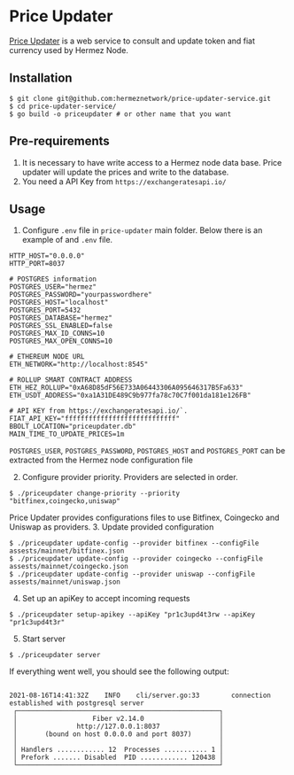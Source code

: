# Price Updater
[Price Updater](https://github.com/hermeznetwork/price-updater-service/) is a web service to consult and update token and fiat currency used by Hermez Node.

## Installation
```
$ git clone git@github.com:hermeznetwork/price-updater-service.git
$ cd price-updater-service/
$ go build -o priceupdater # or other name that you want
```

## Pre-requirements
1. It is necessary to have write access to a Hermez node data base. Price updater will update the prices and write to the database.
2. You need a API Key from `https://exchangeratesapi.io/` 


## Usage
1. Configure `.env` file in `price-updater` main folder. Below there is an example of and `.env` file.

```
HTTP_HOST="0.0.0.0"
HTTP_PORT=8037

# POSTGRES information
POSTGRES_USER="hermez"
POSTGRES_PASSWORD="yourpasswordhere"
POSTGRES_HOST="localhost"
POSTGRES_PORT=5432
POSTGRES_DATABASE="hermez"
POSTGRES_SSL_ENABLED=false
POSTGRES_MAX_ID_CONNS=10
POSTGRES_MAX_OPEN_CONNS=10

# ETHEREUM NODE URL
ETH_NETWORK="http://localhost:8545"

# ROLLUP SMART CONTRACT ADDRESS
ETH_HEZ_ROLLUP="0xA68D85dF56E733A06443306A095646317B5Fa633"
ETH_USDT_ADDRESS="0xa1A31DE489C9b977fa78c70C7f001da181e126FB"

# API KEY from https://exchangeratesapi.io/`. 
FIAT_API_KEY="ffffffffffffffffffffffffffff"
BBOLT_LOCATION="priceupdater.db"
MAIN_TIME_TO_UPDATE_PRICES=1m
```

`POSTGRES_USER`, `POSTGRES_PASSWORD`, `POSTGRES_HOST` and `POSTGRES_PORT` can be extracted from the Hermez node configuration file

2. Configure provider priority. Providers are selected in order. 
```
$ ./priceupdater change-priority --priority "bitfinex,coingecko,uniswap"
```
Price Updater provides configurations files to use Bitfinex, Coingecko and Uniswap as providers.
3. Update provided configuration
```
$ ./priceupdater update-config --provider bitfinex --configFile assests/mainnet/bitfinex.json
$ ./priceupdater update-config --provider coingecko --configFile assests/mainnet/coingecko.json 
$ ./priceupdater update-config --provider uniswap --configFile assests/mainnet/uniswap.json 
```

4. Set up an apiKey to accept incoming requests
```
$ ./priceupdater setup-apikey --apiKey "pr1c3upd4t3rw --apiKey "pr1c3upd4t3r"
```
5. Start server
```
$ ./priceupdater server
```

If everything went well, you should see the following output:
```

2021-08-16T14:41:32Z    INFO    cli/server.go:33        connection established with postgresql server
 ┌───────────────────────────────────────────────────┐ 
 │                   Fiber v2.14.0                   │ 
 │               http://127.0.0.1:8037               │ 
 │       (bound on host 0.0.0.0 and port 8037)       │ 
 │                                                   │ 
 │ Handlers ............ 12  Processes ........... 1 │ 
 │ Prefork ....... Disabled  PID ............ 120438 │ 
 └───────────────────────────────────────────────────┘ 
```
